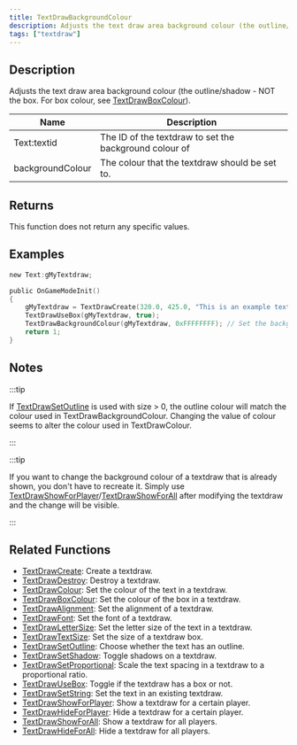 ```yaml
---
title: TextDrawBackgroundColour
description: Adjusts the text draw area background colour (the outline/shadow - NOT the box.
tags: ["textdraw"]
---
```


<VersionWarn version='omp v1.1.0.2612' />

## Description

Adjusts the text draw area background colour (the outline/shadow - NOT the box. For box colour, see [TextDrawBoxColour](TextDrawBoxColour)).

| Name             | Description                                            |
| ---------------- | ------------------------------------------------------ |
| Text:textid      | The ID of the textdraw to set the background colour of |
| backgroundColour | The colour that the textdraw should be set to.         |

## Returns

This function does not return any specific values.

## Examples

```c
new Text:gMyTextdraw;

public OnGameModeInit()
{
    gMyTextdraw = TextDrawCreate(320.0, 425.0, "This is an example textdraw");
    TextDrawUseBox(gMyTextdraw, true);
    TextDrawBackgroundColour(gMyTextdraw, 0xFFFFFFFF); // Set the background colour of gMyTextdraw to white
    return 1;
}
```

## Notes

:::tip

If [TextDrawSetOutline](TextDrawSetOutline) is used with size > 0, the outline colour will match the colour used in TextDrawBackgroundColour. Changing the value of colour seems to alter the colour used in TextDrawColour.

:::

:::tip

If you want to change the background colour of a textdraw that is already shown, you don't have to recreate it. Simply use [TextDrawShowForPlayer](TextDrawShowForPlayer)/[TextDrawShowForAll](TextDrawShowForAll) after modifying the textdraw and the change will be visible.

:::

## Related Functions

- [TextDrawCreate](TextDrawCreate): Create a textdraw.
- [TextDrawDestroy](TextDrawDestroy): Destroy a textdraw.
- [TextDrawColour](TextDrawColour): Set the colour of the text in a textdraw.
- [TextDrawBoxColour](TextDrawBoxColour): Set the colour of the box in a textdraw.
- [TextDrawAlignment](TextDrawAlignment): Set the alignment of a textdraw.
- [TextDrawFont](TextDrawFont): Set the font of a textdraw.
- [TextDrawLetterSize](TextDrawLetterSize): Set the letter size of the text in a textdraw.
- [TextDrawTextSize](TextDrawTextSize): Set the size of a textdraw box.
- [TextDrawSetOutline](TextDrawSetOutline): Choose whether the text has an outline.
- [TextDrawSetShadow](TextDrawSetShadow): Toggle shadows on a textdraw.
- [TextDrawSetProportional](TextDrawSetProportional): Scale the text spacing in a textdraw to a proportional ratio.
- [TextDrawUseBox](TextDrawUseBox): Toggle if the textdraw has a box or not.
- [TextDrawSetString](TextDrawSetString): Set the text in an existing textdraw.
- [TextDrawShowForPlayer](TextDrawShowForPlayer): Show a textdraw for a certain player.
- [TextDrawHideForPlayer](TextDrawHideForPlayer): Hide a textdraw for a certain player.
- [TextDrawShowForAll](TextDrawShowForAll): Show a textdraw for all players.
- [TextDrawHideForAll](TextDrawHideForAll): Hide a textdraw for all players.
